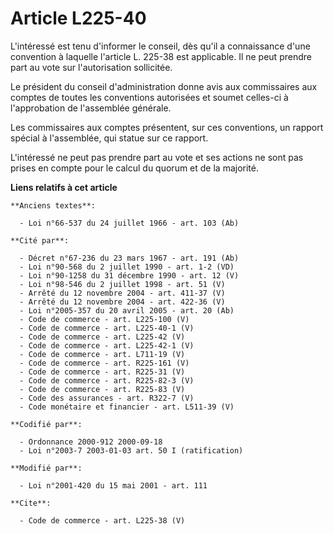 # Article L225-40

L'intéressé est tenu d'informer le conseil, dès qu'il a connaissance d'une convention à laquelle l'article L. 225-38 est
applicable. Il ne peut prendre part au vote sur l'autorisation sollicitée. 

Le président du conseil d'administration donne avis aux commissaires aux comptes de toutes les conventions autorisées et
soumet celles-ci à l'approbation de l'assemblée générale. 

Les commissaires aux comptes présentent, sur ces conventions, un rapport spécial à l'assemblée, qui statue sur ce rapport. 

L'intéressé ne peut pas prendre part au vote et ses actions ne sont pas prises en compte pour le calcul du quorum et de la
majorité.

**Liens relatifs à cet article**

	**Anciens textes**:

	  - Loi n°66-537 du 24 juillet 1966 - art. 103 (Ab)

	**Cité par**:

	  - Décret n°67-236 du 23 mars 1967 - art. 191 (Ab)
	  - Loi n°90-568 du 2 juillet 1990 - art. 1-2 (VD)
	  - Loi n°90-1258 du 31 décembre 1990 - art. 12 (V)
	  - Loi n°98-546 du 2 juillet 1998 - art. 51 (V)
	  - Arrêté du 12 novembre 2004 - art. 411-37 (V)
	  - Arrêté du 12 novembre 2004 - art. 422-36 (V)
	  - Loi n°2005-357 du 20 avril 2005 - art. 20 (Ab)
	  - Code de commerce - art. L225-100 (V)
	  - Code de commerce - art. L225-40-1 (V)
	  - Code de commerce - art. L225-42 (V)
	  - Code de commerce - art. L225-42-1 (V)
	  - Code de commerce - art. L711-19 (V)
	  - Code de commerce - art. R225-161 (V)
	  - Code de commerce - art. R225-31 (V)
	  - Code de commerce - art. R225-82-3 (V)
	  - Code de commerce - art. R225-83 (V)
	  - Code des assurances - art. R322-7 (V)
	  - Code monétaire et financier - art. L511-39 (V)

	**Codifié par**:

	  - Ordonnance 2000-912 2000-09-18
	  - Loi n°2003-7 2003-01-03 art. 50 I (ratification)

	**Modifié par**:

	  - Loi n°2001-420 du 15 mai 2001 - art. 111

	**Cite**:

	  - Code de commerce - art. L225-38 (V)
